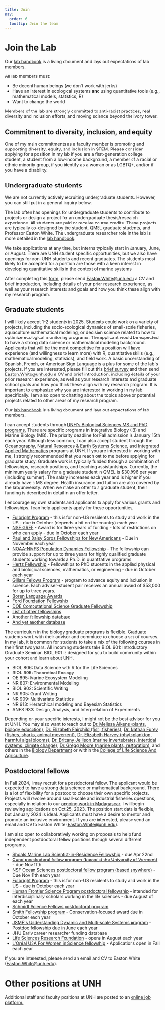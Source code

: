 ```yaml
---
title: Join
nav:
  order: 6
  tooltip: Join the team
---
```


# <i class="fas join"></i>Join the Lab

Our [lab handbook](https://github.com/QuantMarineEcoLab/lab-onboarding/blob/main/qmel-onboarding.md) is a living document and lays out expectations of lab members. 


All lab members must:
- Be decent human beings (we don’t work with jerks) 
- Have an interest in ecological systems **and** using quantitative tools (e.g., mathematical models, statistics, R)
- Want to change the world

Members of the lab are strongly committed to anti-racist practices, real diversity and inclusion efforts, and moving science beyond the ivory tower.



## Commitment to diversity, inclusion, and equity

One of my main commitments as a faculty member is promoting and supporting diversity, equity, and inclusion in STEM. Please consider applying for a position in my lab if you are a first-generation college student, a student from a low-income background, a member of a racial or ethnic minority group, if you identify as a woman or as LGBTQ+, and/or if you have a disability.




## Undergraduate students

We are not currently actively recruiting undergraduate students. However, you can still put in a general inquiry below. 

The lab often has openings for undergraduate students to contribute to projects or design a project for an undergraduate thesis/research experience. All students are paid or receive course credits. These projects are typically co-designed by the student, QMEL graduate students, and Professor Easton White. The undergraduate researcher role in the lab is more detailed in the [lab handbook](https://github.com/QuantMarineEcoLab/lab-onboarding/blob/main/qmel-onboarding.md#being-a-successful-undergraduate-researcher).

We take applications at any time, but interns typically start in January, June, or August. There are UNH student specific opportunities, but we also have openings for non-UNH students and recent graduates. The students most likely to be accepted for a position are those with a keen interest in developing quantitative skills in the context of marine systems.

After completing this [form](https://forms.gle/16fogrHEX7duePXw5), please send <Easton.White@unh.edu> a CV and brief introduction, including details of your prior research experience, as well as your research interests and goals and how you think these align with my research program.


## Graduate students

I will likely accept 1-2 students in 2025. Students could work on a variety of projects, including the socio-ecological dynamics of small-scale fisheries, aquaculture mathematical modeling, or decision science related to how to optimize ecological monitoring programs. The applicant would be expected to have a strong data science or mathematical modeling background. Applicants that will be the most competitive for a position will have experience (and willingness to learn more) with R, quantitative skills (e.g., mathematical modeling, statistics), and field work. A basic understanding of Spanish, French, or American Sign Language is a plus for some of the lab's projects. If you are interested, please fill out this [brief survey](https://forms.gle/v8SeNbqEw1GL1f1M6) and then send <Easton.White@unh.edu> a CV and brief introduction, including details of your prior research experience, as well as your research interests and graduate school goals and how you think these align with my research program. It is important to emphasize why you are interested in working in my lab specifically. I am also open to chatting about the topics above or potential projects related to other areas of my research program. 

Our [lab handbook](https://github.com/QuantMarineEcoLab/lab-onboarding/blob/main/qmel-onboarding.md) is a living document and lays out expectations of lab members. 

I can accept students through [UNH's Biological Sciences MS and PhD programs.](https://colsa.unh.edu/biological-sciences) There are specific programs in Integrative Biology (IB) and Marine Biology (MB). The priority deadline for Fall admission is January 15th each year. Although less common, I can also accept student through the [Oceanography](https://ceps.unh.edu/earth-sciences/academics), [Natural Resources & Earth Systems Science](https://gradschool.unh.edu/natural-resources-earth-systems-science-phd), and [Integrated Applied Mathematics](https://ceps.unh.edu/integrated-applied-mathematics/academics) programs at UNH. If you are interested in working with me, I strongly recommended that you reach out to me before applying for graduate study. Graduate work is typically funded through a combination of fellowships, research positions, and teaching assistantships. Currently, the minimum yearly salary for a graduate student in QMEL is $30,996 per year (including summer). The salary increases each year and is higher if you already have a MS degree. Health insurance and tuition are also covered by the lab/university. When we make an offer to a graduate student, their funding  is described in detail in an offer letter. 

I encourage my own students and applicants to apply for various grants and fellowships. I can help applicants apply for these opportunities. 
- [Fulbright Program](https://us.fulbrightonline.org/) - this is for non-US residents to study and work in the US - due in October (depends a bit on the country) each year
- [NSF GRFP](https://www.nsfgrfp.org/) - Award is for three years of funding - lots of restrictions on who can apply - due in October each year
- [Paul and Daisy Soros Fellowships for New Americans](https://www.pdsoros.org/) - Due in November each year
- [NOAA-NMFS Population Dynamics Fellowship](https://seagrant.noaa.gov/nmfs-sg-fellowship/) - The fellowship can provide support for up to three years for highly qualified graduate students working towards a Ph.D. in quantitative programs 
- [Hertz Fellowship](https://www.hertzfoundation.org/the-fellowship/apply-for-fellowship/) - Fellowships to PhD students in the applied physical and biological sciences, mathematics, or engineering - due in October each year
- [Gillam Fellows Program](https://www.hhmi.org/programs/gilliam-fellows) - program to advance equity and inclusion in science. Each adviser-student pair receives an annual award of $53,000 for up to three years. 
- [Boren Language Awards](https://www.borenawards.org/)
- [Ford Foundation Fellowship](https://sites.nationalacademies.org/pga/fordfellowships/index.htm)
- [DOE Computational Science Graduate Fellowship](https://www.krellinst.org/csgf/)
- [List of other fellowships](https://grad.ncsu.edu/student-funding/fellowships-and-grants/national/nationally-competitive-graduate-fellowships/)
- [Another fellowship database](https://www.pathwaystoscience.org/grad.aspx)
- [And yet another database](https://apps.grad.illinois.edu/fellowship-finder/SearchResult/selectedValues=11&31&28&SearchBy=)

The curriculum in the biology graduate programs is flexible. Graduate students work with their advisor and committee to choose a set of courses. In my lab, it is common for students to take a mix of the following courses in their first two years. All incoming students take BIOL 901: Introductory Graduate Seminar. BIOL 901 is designed for you to build community within your cohort and learn about UNH.

- BIOL 806: Data Science with R for the Life Sciences
- BIOL 895: Theoretical Ecology
- OE 895: Marine Ecosystem Modeling
- NR 807: Environmental Modeling
- BIOL 902: Scientific Writing
- NR 905: Grant Writing
- NR 909: Multivariate Statistics
- NR 913: Hierarchical modeling and Bayesian Statistics
- ANFS 933: Design, Analysis, and Interpretation of Experiments


Depending on your specific interests, I might not be the best advisor for you at UNH. You may also want to reach out to [Dr. Melissa Aikens (plants, biology education)](https://colsa.unh.edu/person/melissa-aikens), [Dr. Elizabeth Fairchild (fish, fisheries)](https://colsa.unh.edu/person/elizabeth-fairchild), [Dr. Nathan Furey (fishes, sharks, animal movement)](https://colsa.unh.edu/person/nathan-furey), [Dr. Elizabeth Harvey (phytoplankton, harmful algal blooms)](https://colsa.unh.edu/person/elizabeth-harvey), [Dr. Brittany Jellison (marine invertebrates, intertidal systems, climate change)](https://colsa.unh.edu/person/brittany-jellison), [Dr. Gregg Moore (marine plants, restoration)](https://colsa.unh.edu/person/gregg-moore), and others in the [Biology Department](https://colsa.unh.edu/biological-sciences/people) or within the [College of Life Science And Agriculture](https://colsa.unh.edu/). 




## Postdoctoral fellows

In Fall 2024, I may recruit for a postdoctoral fellow. The applicant would be expected to have a strong data science or mathematical background. There is a lot of flexibility for a postdoc to choose their own specific projects. Projects will revolve around small-scale and industrial fisheries questions, especially in relation to our [ongoing work in Madagascar](https://www.nsf.gov/awardsearch/showAward?AWD_ID=1923707&HistoricalAwards=false).  I will begin reviewing applications on Oct 25, 2023. The position start date is flexible, but January 2024 is ideal. Applicants must have a desire to mentor and promote an inclusive environment. If you are interested, please send an email and CV to Easton White (<Easton.White@unh.edu>). 



I am also open to collaboratively working on proposals to help fund independent postdoctoral fellow positions through several different programs.

- [Shoals Marine Lab Scientist-in-Residence Fellowship](https://www.shoalsmarinelaboratory.org/sirf) - due Apr 22nd
- [Gund postdoctoral fellow program (based at the University of Vermont)](http://go.uvm.edu/nia9k) - due Nov 11th
- [NSF Ocean Sciences postdoctoral fellow program (based anywhere)](https://beta.nsf.gov/funding/opportunities/ocean-sciences-postdoctoral-research-fellowships-oce-prf-0) - Due Nov 11th each year
- [Fulbright Program](https://us.fulbrightonline.org/) - this is for non-US residents to study and work in the US - due in October each year
- [Human Frontier Science Program postdoctoral fellowship](https://www.hfsp.org/funding/hfsp-funding/postdoctoral-fellowships) - intended for interdisciplinary scholars working in the life sciences - due August of each year
- [Schmidt Science Fellows postdoctoral program](https://schmidtsciencefellows.org/selection/)
- [Smith Fellowship program](https://conbio.org/mini-sites/smith-fellows) - Conservation-focused award due in October each year
- [JSMF's Understanding Dynamic and Multi-scale Systems program](https://www.jsmf.org/apply/fellowship/) - Postdoc fellowship due in June each year
- [JHU Early career researcher funding database](https://research.jhu.edu/rdt/funding-opportunities/early-career/) 
- [Life Sciences Research Foundation](https://lsrf.org/apply/) - opens in August each year
- [L'Oréal USA For Women in Science fellowship](https://www.loreal.com/en/usa/pages/group/fwis/) - Applications open in Fall each year

If you are interested, please send an email and CV to Easton White (<Easton.White@unh.edu>). 





# Other positions at UNH

Additional staff and faculty positions at UNH are posted to an [online job platform.](https://jobs.usnh.edu/) 

